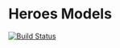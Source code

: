 # Heroes Models
[![Build Status](https://dev.azure.com/kevinkoliva/Heroes%20of%20the%20Storm%20Projects/_apis/build/status/koliva8245.Heroes.Models?branchName=master)](https://dev.azure.com/kevinkoliva/Heroes%20of%20the%20Storm%20Projects/_build/latest?definitionId=2?branchName=master)
